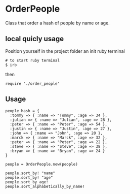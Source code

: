 # OrderPeople

Class that order a hash of people by name or age.

## local quicly usage

Position yourself in the project folder an init ruby terminal

```
# to start ruby terminal
$ irb 

```

then

```
require './order_people'
```

## Usage

```
people_hash = {
  :tommy => { :name => "Tommy", :age => 34 },
  :julian => { :name => "Julian", :age => 28 },
  :peter => { :name => "Peter", :age => 54 },
  :justin => { :name => "Justin", :age => 27 },
  :john => { :name => "John", :age => 20 },
  :marck => { :name => "Marck", :age => 32 },
  :peter => { :name => "Peter", :age => 22 },
  :steve => { :name => "Steve", :age => 38 },
  :bryan => { :name => "Bryan", :age => 24 }
}

people = OrderPeople.new(people)

people.sort_by! "name"
people.sort_by! "age"
people.sort_by_age!
people.sort_alphabetically_by_name!

```